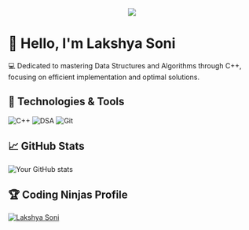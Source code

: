 <div align="center">
  <img src="https://github.com/LakshyaSoni11/LakshyaSoni11/blob/output/github-contribution-grid-snake.svg"/>
</div>

# 👋 Hello, I'm Lakshya Soni

💻 Dedicated to mastering Data Structures and Algorithms through C++, focusing on efficient implementation and optimal solutions.

## 🔧 Technologies & Tools
![C++](https://img.shields.io/badge/-C++-00599C?style=flat-square&logo=c%2B%2B)
![DSA](https://img.shields.io/badge/-DSA-FFA116?style=flat-square&logo=LeetCode&logoColor=black)
![Git](https://img.shields.io/badge/-Git-F05032?style=flat-square&logo=git&logoColor=white)

## 📈 GitHub Stats
![Your GitHub stats](https://github-readme-stats.vercel.app/api?username=LakshyaSoni11&show_icons=true&theme=radical)

## 🏆 Coding Ninjas Profile
[![Lakshya Soni](https://img.shields.io/badge/Coding%20Ninjas-View%20Profile-orange?style=for-the-badge&logo=codeforces)](https://www.codingninjas.com/codestudio/profile/LakshyaSoni)


